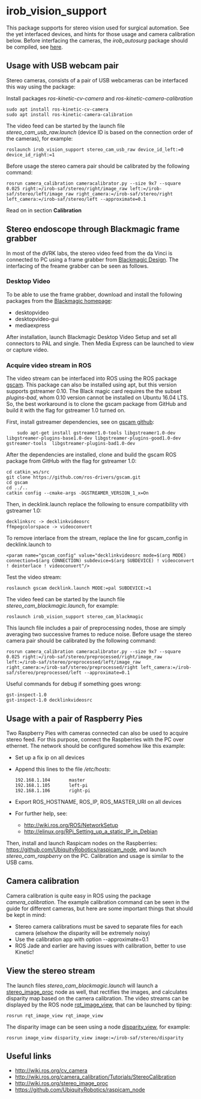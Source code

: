 # irob_vision_support
This package supports for stereo vision used for surgical automation. See the yet interfaced devices, and hints for those usage and camera calibration below. Before interfacing the cameras, the *irob_autosurg* package should be compiled, see [here](https://github.com/ABC-iRobotics/irob-autosurg/blob/master/README.md).

## Usage with USB webcam pair

Stereo cameras, consists of a pair of USB webcameras can be interfaced this way using the package:

Install packages *ros-kinetic-cv-camera* and *ros-kinetic-camera-calibration*

    sudo apt install ros-kinetic-cv-camera
    sudo apt install ros-kinetic-camera-calibration
    
The video feed can be started by the launch file *stereo_cam_usb_raw.launch* (device ID is based on the connection order of the cameras), for example:
    
    roslaunch irob_vision_support stereo_cam_usb_raw device_id_left:=0 device_id_right:=1
    
Before usage the stereo camera pair should be calibrated by the following command:

    rosrun camera_calibration cameracalibrator.py --size 9x7 --square 0.025 right:=/irob-saf/stereo/right/image_raw left:=/irob-saf/stereo/left/image_raw right_camera:=/irob-saf/stereo/right left_camera:=/irob-saf/stereo/left --approximate=0.1

Read on in section **Calibration**
  

## Stereo endoscope through Blackmagic frame grabber

In most of the dVRK labs, the stereo video feed from the da Vinci is connected to PC using a frame grabber from [Blackmagic Design](https://www.blackmagicdesign.com/). The interfacing of the freame grabber can be seen as follows.

### Desktop Video

To be able to use the frame grabber, download and install the following packages from the [Blackmagic homepage](https://www.blackmagicdesign.com/support/family/capture-and-playback):

- desktopvideo
- desktopvideo-gui
- mediaexpress

After installation, launch Blackmagic Desktop Video Setup and set all connectors to PAL and single. Then Media Express can be launched to view or capture video.

### Acquire video stream in ROS

The video stream can be interfaced into ROS using the ROS package [gscam](https://github.com/ros-drivers/gscam). This package can also be installed using apt, but this version supports gstreamer 0.10. The Black magic card requires the the subset *plugins-bad*, whom 0.10 version cannot be installed on Ubuntu 16.04 LTS. So, the best workaround is to clone the gscam package from GitHub and build it with the flag for gstreamer 1.0 turned on.

First, install gstreamer dependencies, see on [gscam github](https://github.com/ros-drivers/gscam):

        sudo apt-get install gstreamer1.0-tools libgstreamer1.0-dev libgstreamer-plugins-base1.0-dev libgstreamer-plugins-good1.0-dev gstreamer-tools  libgstreamer-plugins-bad1.0-dev

After the dependencies are installed, clone and build the gscam ROS package from GitHub with the flag for gstreamer 1.0:
 
    cd catkin_ws/src
    git clone https://github.com/ros-drivers/gscam.git
    cd gscam
    cd ../..
    catkin config --cmake-args -DGSTREAMER_VERSION_1_x=On

Then, in decklink.launch replace the following to ensure compatibility vith gstreamer 1.0:

    decklinksrc -> decklinkvideosrc
    ffmpegcolorspace -> videoconvert

To remove interlace from the stream, replace the line for gscam_config in decklink.launch to

    <param name="gscam_config" value="decklinkvideosrc mode=$(arg MODE) connection=$(arg CONNECTION) subdevice=$(arg SUBDEVICE) ! videoconvert ! deinterlace ! videoconvert"/>

Test the video stream:

    roslaunch gscam decklink.launch MODE:=pal SUBDEVICE:=1
    
The video feed can be started by the launch file *stereo_cam_blackmagic.launch*, for example:
    
    roslaunch irob_vision_support stereo_cam_blackmagic
    
This launch file includes a pair of preprocessing nodes, those are simply averaging two successive frames to reduce noise. Before usage the stereo camera pair should be calibrated by the following command:

    rosrun camera_calibration cameracalibrator.py --size 9x7 --square 0.025 right:=/irob-saf/stereo/preprocessed/right/image_raw left:=/irob-saf/stereo/preprocessed/left/image_raw right_camera:=/irob-saf/stereo/preprocessed/right left_camera:=/irob-saf/stereo/preprocessed/left --approximate=0.1

Useful commands for debug if something goes wrong:

    gst-inspect-1.0
    gst-inspect-1.0 decklinkvideosrc



## Usage with a pair of Raspberry Pies

Two Raspberry Pies with cameras connected can also be used to acquire stereo feed. For this purpose, connect the Raspberries with the PC over ethernet. The network should be configured somehow like this example:

  - Set up a fix ip on all devices
  - Append this lines to the file */etc/hosts*: 
  
        192.168.1.104		master
        192.168.1.105		left-pi
        192.168.1.106		right-pi
        
  - Export ROS_HOSTNAME, ROS_IP, ROS_MASTER_URI on all devices
  - For further help, see:
      - http://wiki.ros.org/ROS/NetworkSetup
      - http://elinux.org/RPi_Setting_up_a_static_IP_in_Debian
      

Then, install and launch Raspicam nodes on the Raspberries: https://github.com/UbiquityRobotics/raspicam_node, and launch *stereo_cam_raspberry* on the PC. Calibration and usage is similar to the USB cams.

  
## Camera calibration
Camera calibration is quite easy in ROS using the package *camera_calibration*. The example calibration command can be seen in the guide for different cameras, but here are some important things that should be kept in mind:
- Stereo camera calibrations must be saved to separate files for each camera (elsehow the disparity will be extremely noisy)
- Use the calibration app with option --approximate=0.1
- ROS Jade and earlier are having issues with calibration, better to use Kinetic!

## View the stereo stream

The launch files *stereo_cam_blackmagic.launch* will launch a [stereo_image_proc](http://wiki.ros.org/stereo_image_proc) node as well, that rectifies the images, and calculates disparity map based on the camera calibration. The video streams can be displayed by the ROS node [rqt_image_view](http://wiki.ros.org/rqt_image_view), that can be launched by tiping:

    rosrun rqt_image_view rqt_image_view
    
The disparity image can be seen using a node [disparity_view](http://wiki.ros.org/image_view), for example:

    rosrun image_view disparity_view image:=/irob-saf/stereo/disparity


## Useful links
* http://wiki.ros.org/cv_camera
* http://wiki.ros.org/camera_calibration/Tutorials/StereoCalibration
* http://wiki.ros.org/stereo_image_proc
* https://github.com/UbiquityRobotics/raspicam_node


